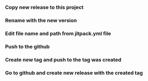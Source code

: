 ### Copy new release to this project

### Rename with the new version

### Edit file name and path from jitpack.yml file

### Push to the github

### Create new tag and push to the tag was created

### Go to github and create new release with the created tag